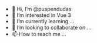 - 👋 Hi, I’m @puspendudas
- 👀 I’m interested in Vue 3
- 🌱 I’m currently learning ...
- 💞️ I’m looking to collaborate on ...
- 📫 How to reach me ...

<!---
puspendudas/puspendudas is a ✨ special ✨ repository because its `README.md` (this file) appears on your GitHub profile.
You can click the Preview link to take a look at your changes.
--->
